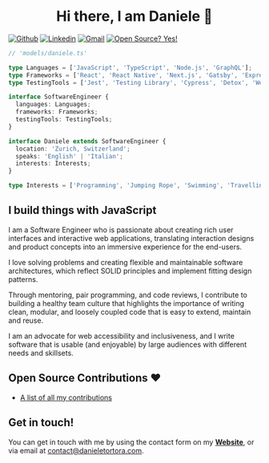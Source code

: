 <h1 align="center">Hi there, I am Daniele 👋</h1>

[![Github](https://img.shields.io/badge/-Github-000?style=flat&logo=Github&logoColor=white)](https://github.com/floroz)
[![Linkedin](https://img.shields.io/badge/-LinkedIn-blue?style=flat&logo=Linkedin&logoColor=white)](https://www.linkedin.com/in/danieletortora/)
[![Gmail](https://img.shields.io/badge/-Gmail-c14438?style=flat&logo=Gmail&logoColor=white)](mailto:contact@danieletortora.com)
[![Open Source? Yes!](https://badgen.net/badge/Open%20Source%20%3F/Yes%21/blue?icon=github)](https://github.com/floroz/floroz/blob/master/CONTRIBUTIONS.md)


```ts
// 'models/daniele.ts'

type Languages = ['JavaScript', 'TypeScript', 'Node.js', 'GraphQL'];
type Frameworks = ['React', 'React Native', 'Next.js', 'Gatsby', 'Express'];
type TestingTools = ['Jest', 'Testing Library', 'Cypress', 'Detox', 'WebdriverIO', 'Puppeteer'];

interface SoftwareEngineer {
  languages: Languages;
  frameworks: Frameworks;
  testingTools: TestingTools;
}

interface Daniele extends SoftwareEngineer {
  location: 'Zurich, Switzerland';
  speaks: 'English' | 'Italian';
  interests: Interests;
}

type Interests = ['Programming', 'Jumping Rope', 'Swimming', 'Travelling'];
```

## I build things with JavaScript 

I am a Software Engineer who is passionate about creating rich user interfaces and interactive web applications, translating interaction designs and product concepts into an immersive experience for the end-users.

I love solving problems and creating flexible and maintainable software architectures, which reflect SOLID principles and implement fitting design patterns.

Through mentoring, pair programming, and code reviews, I contribute to building a healthy team culture that highlights the importance of writing clean, modular, and loosely coupled code that is easy to extend, maintain and reuse.

I am an advocate for web accessibility and inclusiveness, and I write software that is usable (and enjoyable) by large audiences with different needs and skillsets.


## Open Source Contributions :heart:

- [A list of all my contributions](https://github.com/floroz/floroz/blob/master/CONTRIBUTIONS.md)



## Get in touch!

You can get in touch with me by using the contact form on my [**Website**](https://www.danieletortora.com), or via email at contact@danieletortora.com.
